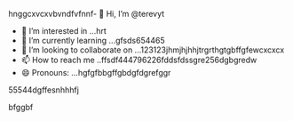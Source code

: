 hnggcxvcxvbvndfvfnnf- 👋 Hi, I’m @terevyt
- 👀 I’m interested in ...hrt
- 🌱 I’m currently learning ...gfsds654465
- 💞️ I’m looking to collaborate on ...123123jhmjhjhhjtrgrthgtgbffgfewcxcxcx
- 📫 How to reach me ..ffsdf444796226fddsfdssgre256dgbgredw
- 😄 Pronouns: ...hgfgfbbgffgbdgfdgrefggr
<!---4565werasdf4458dfg6262dsfgrerertjmhhjrfrf
terevyt/terevyt is a ✨ special ✨ repository because its `README.md` (this f63ile) appears on your GitHub p58rofigrede.vdsa4745dsgerggrrg
You can click the Preview link to take a look at your changevxxxxs.р123465
--->55544dgffesnhhhfj
bfggbf
